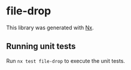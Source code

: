 # file-drop

This library was generated with [Nx](https://nx.dev).

## Running unit tests

Run `nx test file-drop` to execute the unit tests.
